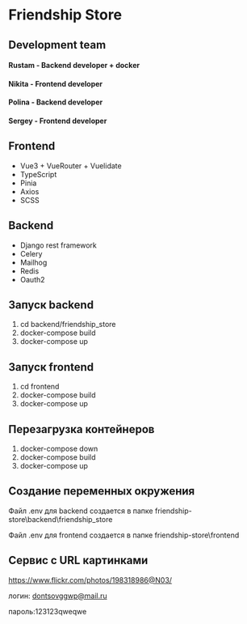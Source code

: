 # Friendship Store

## Development team

#### Rustam - Backend developer + docker

#### Nikita - Frontend developer

#### Polina - Backend developer

#### Sergey - Frontend developer

## Frontend

- Vue3 + VueRouter + Vuelidate
- TypeScript
- Pinia
- Axios
- SCSS

## Backend

- Django rest framework
- Celery
- Mailhog
- Redis
- Oauth2

## Запуск backend

1. cd backend/friendship_store
2. docker-compose build
3. docker-compose up

## Запуск frontend

1. cd frontend
2. docker-compose build
3. docker-compose up

## Перезагрузка контейнеров

1. docker-compose down
2. docker-compose build
3. docker-compose up

## Создание переменных окружения

Файл .env для backend создается в папке friendship-store\backend\friendship_store

Файл .env для frontend создается в папке friendship-store\frontend

## Сервис с URL картинками

https://www.flickr.com/photos/198318986@N03/

логин: dontsovggwp@mail.ru

пароль:123123qweqwe
